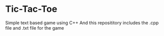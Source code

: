 # Tic-Tac-Toe
Simple text based game using C++ And 
this reposititory includes the .cpp file and .txt file for the game
